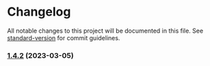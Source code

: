 # Changelog

All notable changes to this project will be documented in this file. See [standard-version](https://github.com/conventional-changelog/standard-version) for commit guidelines.

### [1.4.2](https://github.com/beauraines/rtm-api/compare/v1.3.1...v1.4.2) (2023-03-05)
